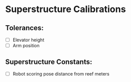 # Superstructure Calibrations

## Tolerances:
- [ ] Elevator height
- [ ] Arm position

## Superstructure Constants:
- [ ] Robot scoring pose distance from reef meters